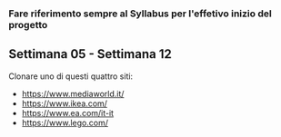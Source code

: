 ### Fare riferimento sempre al Syllabus per l'effetivo inizio del progetto
## Settimana 05 - Settimana 12

Clonare uno di questi quattro siti:

* https://www.mediaworld.it/
* https://www.ikea.com/
* https://www.ea.com/it-it
* https://www.lego.com/
